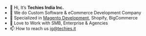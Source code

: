- 👋 Hi, It’s **Techies India Inc.**
- 👀 We do Custom Software & eCommerce Development Company
- 🌱 Specialized in [Magento Development](https://techiesindiainc.com/magento-development), Shopify, BigCommerce
- 💞️ Love to Work with SMB, Enterprise & Agencies
- 📫 How to reach us ig@techies.it
